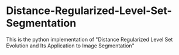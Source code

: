 # Distance-Regularized-Level-Set-Segmentation
This is the python implementation of "Distance Regularized Level Set Evolution and Its Application to Image Segmentation" 

